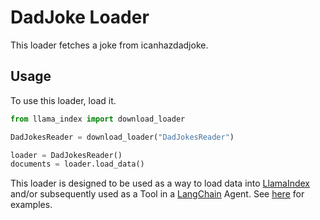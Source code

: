 # DadJoke Loader

This loader fetches a joke from icanhazdadjoke.

## Usage

To use this loader, load it.

```python
from llama_index import download_loader

DadJokesReader = download_loader("DadJokesReader")

loader = DadJokesReader()
documents = loader.load_data()
```

This loader is designed to be used as a way to load data into [LlamaIndex](https://github.com/run-llama/llama_index/tree/main/llama_index) and/or subsequently used as a Tool in a [LangChain](https://github.com/hwchase17/langchain) Agent. See [here](https://github.com/emptycrown/llama-hub/tree/main) for examples.
